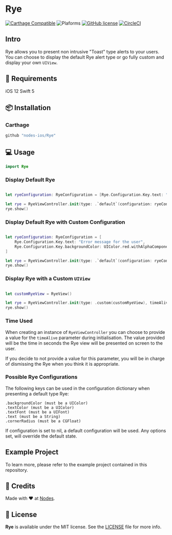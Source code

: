 # Rye

[![Carthage Compatible](https://img.shields.io/badge/carthage-compatible-4BC51D.svg?style=flat)](https://github.com/Carthage/Carthage)
![Plaforms](https://img.shields.io/badge/platforms-iOS%20-lightgrey.svg)
[![GitHub license](https://img.shields.io/badge/license-MIT-blue.svg)](https://github.com/nodes-ios/Rye/blob/master/LICENSE)
[![CircleCI](https://circleci.com/gh/nodes-ios/Rye.svg?style=shield)](https://circleci.com/gh/nodes-ios/Rye)

## Intro

Rye allows you to present non intrusive "Toast" type alerts to your users.
You can choose to display the default Rye alert type or go fully custom and display your own `UIView`.

## 📝 Requirements

iOS 12
Swift 5

## 📦 Installation

### Carthage
~~~bash
github "nodes-ios/Rye"
~~~

## 💻 Usage

```swift 
import Rye
```

### Display Default Rye

```swift 

let ryeConfiguration: RyeConfiguration = [Rye.Configuration.Key.text: "Message for the user"]

let rye = RyeViewController.init(type: .`default`(configuration: ryeConfiguration), timeAlive: 2)
rye.show()

```

### Display Default Rye with Custom Configuration

```swift 

let ryeConfiguration: RyeConfiguration = [
    Rye.Configuration.Key.text: "Error message for the user",
    Rye.Configuration.Key.backgroundColor: UIColor.red.withAlphaComponent(0.4)
]

let rye = RyeViewController.init(type: .`default`(configuration: ryeConfiguration), timeAlive: 2)
rye.show()

```

### Display Rye with a Custom `UIView`

```swift 

let customRyeView = RyeView()

let rye = RyeViewController.init(type: .custom(customRyeView), timeAlive: 2)
rye.show()

```

### Time Used 

When creating an instance of  `RyeViewController` you can choose to provide a value for  the `timeAlive` parameter during initialisation. The value provided will be the time in seconds the Rye view will be presented on screen to the user. 

If you decide to not provide a value for this parameter, you will be in charge of dismissing the Rye when you think it is appropriate.

### Possible Rye Configurations

The following keys can be used in the configuration dictionary when presenting a default type Rye:

    .backgroundColor (must be a UIColor)
    .textColor (must be a UIColor)
    .textFont (must be a UIFont)
    .text (must be a String)
    .cornerRadius (must be a CGFloat)

If configuration is set to nil, a default configuration will be used. Any options set, will override the default state.

## Example Project
To learn more, please refer to the example project contained in this repository.

## 👥 Credits
Made with ❤️ at [Nodes](http://nodesagency.com).

## 📄 License
**Rye** is available under the MIT license. See the [LICENSE](https://github.com/nodes-ios/Rye/blob/master/LICENSE) file for more info.
